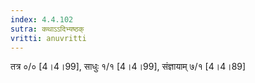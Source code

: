 ```yaml
---
index: 4.4.102
sutra: कथाऽऽदिभ्यष्ठक्
vritti: anuvritti
---
```


तत्र ०/० [4।4।99], साधुः  १/१ [4।4।99], संज्ञायाम् ७/१ [4।4।89]